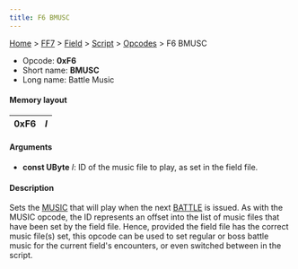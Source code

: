 ```yaml
---
title: F6 BMUSC
---
```


[Home](Main%20Page.md) > [FF7](FF7.md) > [Field](FF7/Field.md) > [Script](FF7/Field/Script.md) > [Opcodes](FF7/Field/Script/Opcodes.md) > F6 BMUSC

-   Opcode: **0xF6**
-   Short name: **BMUSC**
-   Long name: Battle Music

#### Memory layout

| 0xF6 | *I* |
|------|-----|

#### Arguments

-   **const UByte** *I*: ID of the music file to play, as set in the
    field file.

#### Description

Sets the [MUSIC][] that will play when the next [BATTLE][] is issued. As
with the MUSIC opcode, the ID represents an offset into the list of
music files that have been set by the field file. Hence, provided the
field file has the correct music file(s) set, this opcode can be used to
set regular or boss battle music for the current field's encounters, or
even switched between in the script.

  [MUSIC]: FF7/Field/Script/Opcodes/F0%20MUSIC.md "wikilink"
  [BATTLE]: FF7/Field/Script/Opcodes/70%20BATTLE.md "wikilink"
